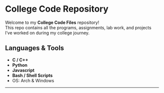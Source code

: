 # College Code Repository

Welcome to my **College Code Files** repository!  
This repo contains all the programs, assignments, lab work, and projects I’ve worked on during my college journey.  

##  Languages & Tools

- **C / C++**
- **Python**
- **Javascript**
- **Bash / Shell Scripts**
- OS: Arch & Windows

---


